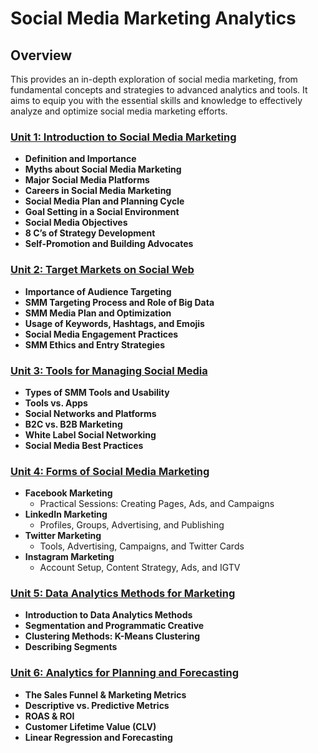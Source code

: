 # Social Media Marketing Analytics 

## Overview

This provides an in-depth exploration of social media marketing, from fundamental concepts and strategies to advanced analytics and tools. It aims to equip you with the essential skills and knowledge to effectively analyze and optimize social media marketing efforts.

### **[Unit 1: Introduction to Social Media Marketing](Unit1.md)**

- **Definition and Importance**
- **Myths about Social Media Marketing**
- **Major Social Media Platforms**
- **Careers in Social Media Marketing**
- **Social Media Plan and Planning Cycle**
- **Goal Setting in a Social Environment**
- **Social Media Objectives**
- **8 C’s of Strategy Development**
- **Self-Promotion and Building Advocates**

### **[Unit 2: Target Markets on Social Web](Unit2.md)**

- **Importance of Audience Targeting**
- **SMM Targeting Process and Role of Big Data**
- **SMM Media Plan and Optimization**
- **Usage of Keywords, Hashtags, and Emojis**
- **Social Media Engagement Practices**
- **SMM Ethics and Entry Strategies**

### **[Unit 3: Tools for Managing Social Media](Unit3.md)**

- **Types of SMM Tools and Usability**
- **Tools vs. Apps**
- **Social Networks and Platforms**
- **B2C vs. B2B Marketing**
- **White Label Social Networking**
- **Social Media Best Practices**

### **[Unit 4: Forms of Social Media Marketing](Unit4.md)**

- **Facebook Marketing**
  - Practical Sessions: Creating Pages, Ads, and Campaigns
- **LinkedIn Marketing**
  - Profiles, Groups, Advertising, and Publishing
- **Twitter Marketing**
  - Tools, Advertising, Campaigns, and Twitter Cards
- **Instagram Marketing**
  - Account Setup, Content Strategy, Ads, and IGTV

### **[Unit 5: Data Analytics Methods for Marketing](Unit5.md)**

- **Introduction to Data Analytics Methods**
- **Segmentation and Programmatic Creative**
- **Clustering Methods: K-Means Clustering**
- **Describing Segments**

### **[Unit 6: Analytics for Planning and Forecasting](Unit6.md)**

- **The Sales Funnel & Marketing Metrics**
- **Descriptive vs. Predictive Metrics**
- **ROAS & ROI**
- **Customer Lifetime Value (CLV)**
- **Linear Regression and Forecasting**



